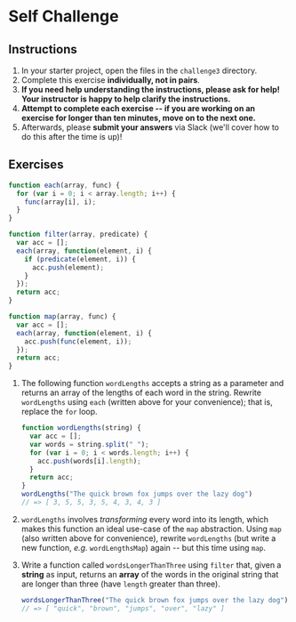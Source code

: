 # Self Challenge

## Instructions

1. In your starter project, open the files in the `challenge3` directory.
2. Complete this exercise **individually, not in pairs**.
3. **If you need help understanding the instructions, please ask for help! Your instructor is happy to help clarify the instructions.**
4. **Attempt to complete each exercise -- if you are working on an exercise for longer than ten minutes, move on to the next one.**
5. Afterwards, please **submit your answers** via Slack (we'll cover how to do this after the time is up)!

## Exercises

```js
function each(array, func) {
  for (var i = 0; i < array.length; i++) {
    func(array[i], i);
  }
}

function filter(array, predicate) {
  var acc = [];
  each(array, function(element, i) {
    if (predicate(element, i)) {
      acc.push(element);
    }
  });
  return acc;
}

function map(array, func) {
  var acc = [];
  each(array, function(element, i) {
    acc.push(func(element, i));
  });
  return acc;
}
```

1. The following function `wordLengths` accepts a string as a parameter and
   returns an array of the lengths of each word in the string. Rewrite
   `wordLengths` using `each` (written above for your convenience); that is,
   replace the `for` loop.

   ```js
   function wordLengths(string) {
     var acc = [];
     var words = string.split(" ");
     for (var i = 0; i < words.length; i++) {
       acc.push(words[i].length);
     }
     return acc;
   }
   wordLengths("The quick brown fox jumps over the lazy dog")
   // => [ 3, 5, 5, 3, 5, 4, 3, 4, 3 ]
   ```

2. `wordLengths` involves *transforming* every word into its length, which makes
   this function an ideal use-case of the `map` abstraction. Using `map` (also
   written above for convenience), rewrite `wordLengths` (but write a new
   function, *e.g.* `wordLengthsMap`) again -- but this time using `map`.

3. Write a function called `wordsLongerThanThree` using `filter` that, given a
   **string** as input, returns an **array** of the words in the original string
   that are longer than three (have `length` greater than three).

    ```js
    wordsLongerThanThree("The quick brown fox jumps over the lazy dog")
    // => [ "quick", "brown", "jumps", "over", "lazy" ]
    ```
